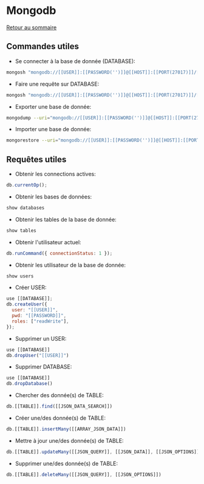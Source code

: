 # Mongodb

[Retour au sommaire](docs/index)

## Commandes utiles

- Se connecter à la base de donnée (DATABASE):

```bash
mongosh "mongodb://[[USER]]:[[PASSWORD('')]]@[[HOST]]:[[PORT(27017)]]/[[DATABASE('')]]"
```

- Faire une requête sur DATABASE:

```bash
mongosh "mongodb://[[USER]]:[[PASSWORD('')]]@[[HOST]]:[[PORT(27017)]]/[[DATABASE('')]]" --eval "[[QUERY_JAVASCRIPT]]"
```

- Exporter une base de donnée:

```bash
mongodump --uri="mongodb://[[USER]]:[[PASSWORD('')]]@[[HOST]]:[[PORT(27017)]]/[[DATABASE('')]]" -o [[EXPORT_NAME]] --gzip
```

- Importer une base de donnée:

```bash
mongorestore --uri="mongodb://[[USER]]:[[PASSWORD('')]]@[[HOST]]:[[PORT(27017)]]/[[DATABASE('')]]" [[EXPORT_NAME]] --gzip
```

## Requêtes utiles

- Obtenir les connections actives:

```javascript
db.currentOp();
```

- Obtenir les bases de données:

```javascript
show databases
```

- Obtenir les tables de la base de donnée:

```javascript
show tables
```

- Obtenir l'utilisateur actuel:

```javascript
db.runCommand({ connectionStatus: 1 });
```

- Obtenir les utilisateur de la base de donnée:

```javascript
show users
```

- Créer USER:

```javascript
use [[DATABASE]];
db.createUser({
  user: "[[USER]]",
  pwd: "[[PASSWORD]]",
  roles: ["readWrite"],
});
```

- Supprimer un USER:

```javascript
use [[DATABASE]]
db.dropUser("[[USER]]")
```

- Supprimer DATABASE:
```javascript
use [[DATABASE]]
db.dropDatabase()
```

- Chercher des donnée(s) de TABLE:
```javascript
db.[[TABLE]].find([[JSON_DATA_SEARCH]])
```

- Créer une/des donnée(s) de TABLE:
```javascript
db.[[TABLE]].insertMany([[ARRAY_JSON_DATA]])
```

- Mettre à jour une/des donnée(s) de TABLE:
```javascript
db.[[TABLE]].updateMany([[JSON_QUERY]], [[JSON_DATA]], [[JSON_OPTIONS]])
```

- Supprimer une/des donnée(s) de TABLE:
```javascript
db.[[TABLE]].deleteMany([[JSON_QUERY]], [[JSON_OPTIONS]])
```
